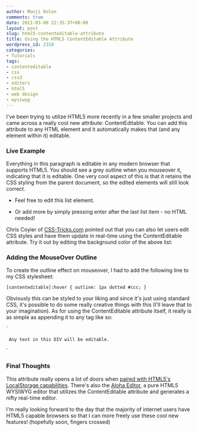 ```yaml
---
author: Monji Dolon
comments: true
date: 2011-03-08 22:35:37+00:00
layout: post
slug: html5-contenteditable-attribute
title: Using the HTML5 ContentEditable Attribute
wordpress_id: 2310
categories:
- Tutorials
tags:
- contenteditable
- css
- css3
- editors
- html5
- web design
- wysiwyg
---
```


I've been trying to utilize HTML5 more recently in a few smaller projects and came across a really cool new attribute: ContentEditable.  You can add this attribute to any HTML element and it automatically makes that (and any element within it) editable.





### Live Example









Everything in this paragraph is editable in any modern browser that supports HTML5.  You should see a grey outline when you mouseover it, indicating that it is editable.  One very cool aspect of this is that it retains the CSS styling from the parent document, so the edited elements will still look correct.







  * Feel free to edit this list element.


  * Or add more by simply pressing enter after the last list item - no HTML needed!



Chris Coyier of [CSS-Tricks.com](http://css-tricks.com/show-and-edit-style-element/) pointed out that you can also let users edit CSS styles and have them update in real-time using the ContentEditable attribute.  Try it out by editing the background color of the above list:





### Adding the MouseOver Outline



To create the outline effect on mouseover, I had to add the following line to my CSS stylesheet:

`
[contenteditable]:hover {
     outline: 1px dotted #ccc;
}
`

Obviously this can be styled to your liking and since it's just using standard CSS, it's possible to do some really creative things with this (I'll leave that to your imagination).  As for using the ContentEditable attribute itself, it really is as simple as appending it to any tag like so:

`



     Any text in this DIV will be editable.



`



### Final Thoughts



This attribute really opens a lot of doors when [paired with HTML5's LocalStorage capabilities](https://www.ibm.com/developerworks/mydeveloperworks/blogs/bobleah/entry/html5_code_example_of_contenteditable_and_localstorage_create_a_web_sticky_note?lang=en).  There's also the [Aloha Editor](http://www.aloha-editor.org/), a pure HTML5 WYSIWYG editor that utilizes the ContentEditable attribute and generates a nifty real-time editor.

I'm really looking forward to the day that the majority of internet users have HTML5 capable browsers so that I can more freely use these cool new features! (hopefully soon, fingers crossed)
